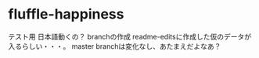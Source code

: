 # fluffle-happiness
テスト用
日本語動くの？
branchの作成
  readme-editsに作成した仮のデータが入るらしい・・・。
  master branchは変化なし、あたまえだよなあ？
